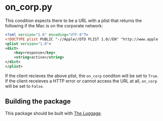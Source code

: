 # on_corp.py

This condition expects there to be a URL with a plist that returns the following if the Mac is on the corporate network:

``` xml
<?xml version="1.0" encoding="UTF-8"?>
<!DOCTYPE plist PUBLIC "-//Apple//DTD PLIST 1.0//EN" "http://www.apple.com/DTDs/PropertyList-1.0.dtd">
<plist version="1.0">
<dict>
    <key>response</key>
    <string>active</string>
</dict>
</plist>
```

If the client recieves the above plist, the ``on_corp`` conditon will be set to ``True``. If the client receieves a HTTP error or cannot access the URL at all, ``on_corp`` will be set to ``False``.

## Building the package

This package should be built with [The Luggage](https://github.com/unixorn/luggage).